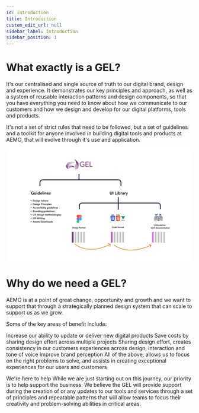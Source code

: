 ```yaml
---
id: introduction
title: Introduction
custom_edit_url: null
sidebar_label: Introduction
sidebar_position: 1
---
```


# What exactly is a GEL?
It's our centralised and single source of truth to our digital brand, design and experience. It demonstrates our key principles and approach, as well as a system of reusable interaction patterns and design components, so that you have everything you need to know about how we communicate to our customers and how we design and develop for our digital platforms, tools and products.

It's not a set of strict rules that need to be followed, but a set of guidelines and a toolkit for anyone involved in building digital tools and products at AEMO, that will evolve through it's use and application.

 
![img](../img/guide/gel-structure.png)


# Why do we need a GEL?
AEMO is at a point of great change, opportunity and growth and we want to support that through a strategically planned design system that can scale to support us as we grow.

Some of the key areas of benefit include:

Increase our ability to update or deliver new digital products
Save costs by sharing design effort across multiple projects
Sharing design effort, creates consistency in our customers experiences across design, interaction and tone of voice
Improve brand perception
All of the above, allows us to focus on the right problems to solve, and assists in creating exceptional experiences for our users and customers
 

We're here to help
While we are just starting out on this journey, our priority is to help support the business. We believe the GEL will provide support during the creation of or any updates to our tools and services through a set of principles and repeatable patterns that will allow teams to focus their creativity and problem-solving abilities in critical areas.